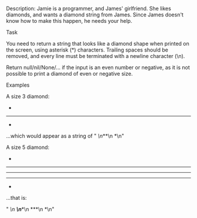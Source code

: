 Description:
Jamie is a programmer, and James' girlfriend. She likes diamonds, and wants a diamond string from James. Since James doesn't know how to make this happen, he needs your help.

Task

You need to return a string that looks like a diamond shape when printed on the screen, using asterisk (*) characters. Trailing spaces should be removed, and every line must be terminated with a newline character (\n).

Return null/nil/None/... if the input is an even number or negative, as it is not possible to print a diamond of even or negative size.

Examples

A size 3 diamond:

 *
***
 *
...which would appear as a string of " *\n***\n *\n"

A size 5 diamond:

  *
 ***
*****
 ***
  *
...that is:

"  *\n ***\n*****\n ***\n  *\n"